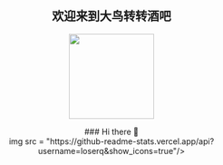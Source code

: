 ﻿<h2 align="center"><samp> 欢迎来到大鸟转转酒吧 </samp></h2>

<p align="center">
  <img width="150" src="http://tiebapic.baidu.com/forum/w%3D580/sign=2a7384da39dda3cc0be4b82831e83905/65a32f31e924b899c844647d79061d950b7bf693.gif">
</p>

<center>### Hi there 👋</center>
<div align=center>img src = "https://github-readme-stats.vercel.app/api?username=loserq&show_icons=true"/></div>
<!--
**ari-hacks/ari-hacks** is a ✨ _special_ ✨ repository because its `README.md` (this file) appears on your GitHub profile.

Here are some ideas to get you started:

- 🔭 I’m currently working on ...
- 🌱 I’m currently learning ...
- 👯 I’m looking to collaborate on ...
- 🤔 I’m looking for help with ...
- 💬 Ask me about ...
- 📫 How to reach me: ...
- 😄 Pronouns: ...
- ⚡ Fun fact: ...
-->